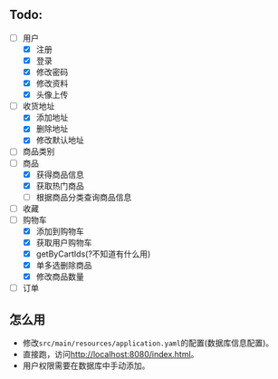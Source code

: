 ## Todo:
- [ ] 用户
  - [x] 注册
  - [x] 登录
  - [x] 修改密码
  - [x] 修改资料
  - [x] 头像上传
- [ ] 收货地址
  - [x] 添加地址
  - [x] 删除地址
  - [x] 修改默认地址
- [ ] 商品类别
- [ ] 商品
  - [x] 获得商品信息
  - [x] 获取热门商品
  - [ ] 根据商品分类查询商品信息

- [ ] 收藏
- [ ] 购物车
  - [x] 添加到购物车
  - [x] 获取用户购物车
  - [x] getByCartIds(?不知道有什么用)
  - [x] 单多选删除商品
  - [x] 修改商品数量
- [ ] 订单

## 怎么用
- 修改`src/main/resources/application.yaml`的配置(数据库信息配置)。
- 直接跑，访问[http://localhost:8080/index.html]()。
- 用户权限需要在数据库中手动添加。
